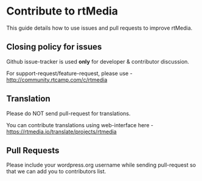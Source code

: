 # Contribute to rtMedia

This guide details how to use issues and pull requests to improve rtMedia.

## Closing policy for issues

Github issue-tracker is used **only** for developer & contributor discussion.

For support-request/feature-request, please use - http://community.rtcamp.com/c/rtmedia

## Translation

Please do NOT send pull-request for translations.

You can contribute translations using web-interface here - https://rtmedia.io/translate/projects/rtmedia

## Pull Requests

Please include your wordpress.org username while sending pull-request so that we can add you to contributors list.
